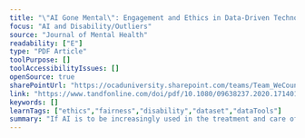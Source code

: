 ```yaml
---
title: "\"AI Gone Mental\": Engagement and Ethics in Data-Driven Technology for Mental Health"
focus: "AI and Disability/Outliers"
source: "Journal of Mental Health"
readability: ["E"]
type: "PDF Article"
toolPurpose: []
toolAccessibilityIssues: []
openSource: true
sharePointUrl: "https://ocaduniversity.sharepoint.com/teams/Team_WeCount/Shared%20Documents/Resources%20and%20Tools/Literature%20(curated)/AI%20gone%20mental%20engagement%20and%20ethics%20in%20data%20driven%20technology%20for%20mental%20health.pdf"
link: "https://www.tandfonline.com/doi/pdf/10.1080/09638237.2020.1714011?needAccess=true"
keywords: []
learnTags: ["ethics","fairness","disability","dataset","dataTools"]
summary: "If AI is to be increasingly used in the treatment and care of people with mental health problems then, this article argues, patients, service users and carers should participate as experts in its design, research and development.  "
---
```


